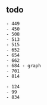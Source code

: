 ## todo
	- 449
	- 450
	- 508
	- 513
	- 515
	- 652
	- 654
	- 662
	- 684 - graph
	- 701
	- 814

	- 124
	- 99
	- 834

